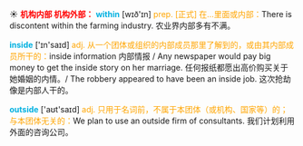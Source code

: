 ☀ <font color="red">**机构内部 机构外部：**</font>
<font color="sky blue">**within**</font> [wɪð'ɪn] 
<font color="orange">prep. [正式] 在…里面或内部：</font>There is discontent within the farming industry. 农业界内部多有不满。

<font color="sky blue">**inside**</font> ['ɪn'saɪd] 
<font color="orange">adj. 从一个团体或组织的内部成员那里了解到的，或由其内部成员所干的：</font>inside information 内部情报 / Any newspaper would pay big money to get the inside story on her marriage. 任何报纸都愿出高价购买关于她婚姻的内情。/ The robbery appeared to have been an inside job. 这次抢劫像是内部人干的。

<font color="sky blue">**outside**</font> ['aʊt'saɪd] 
<font color="orange">adj. 只用于名词前，不属于本团体（或机构、国家等）的；与本团体无关的：</font>We plan to use an outside firm of consultants. 我们计划利用外面的咨询公司。
